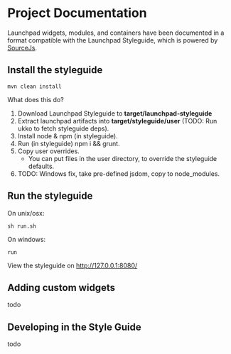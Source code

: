 # Project Documentation

Launchpad widgets, modules, and containers have been documented in a format compatible with the
Launchpad Styleguide, which is powered by [SourceJs](http://sourcejs.com/).

## Install the styleguide

```
mvn clean install
```

What does this do?

1. Download Launchpad Styleguide to **target/launchpad-styleguide**
2. Extract launchpad artifacts into **target/styleguide/user** (TODO: Run ukko to fetch styleguide deps).
3. Install node & npm (in styleguide).
4. Run (in styleguide) npm i && grunt.
5. Copy user overrides.
    - You can put files in the user directory, to override the styleguide defaults.
6. TODO: Windows fix, take pre-defined jsdom, copy to node_modules.

## Run the styleguide

On unix/osx:

```
sh run.sh
```

On windows:
```
run
```

View the styleguide on http://127.0.0.1:8080/

## Adding custom widgets

todo

## Developing in the Style Guide

todo
